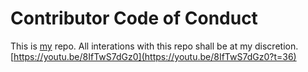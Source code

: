 # Contributor Code of Conduct

This is [my](https://github.com/jpshrader) repo. All interations with this repo shall be at my discretion. [https://youtu.be/8IfTwS7dGz0](https://youtu.be/8IfTwS7dGz0?t=36)
